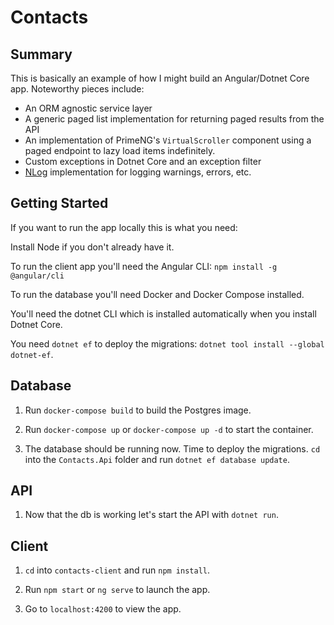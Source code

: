 
# Contacts



## Summary

This is basically an example of how I might build an Angular/Dotnet Core app. Noteworthy pieces include:

- An ORM agnostic service layer
- A generic paged list implementation for returning paged results from the API
- An implementation of PrimeNG's `VirtualScroller` component using a paged endpoint to lazy load items indefinitely.
- Custom exceptions in Dotnet Core and an exception filter
- [NLog](https://nlog-project.org/) implementation for logging warnings, errors, etc.



## Getting Started



If you want to run the app locally this is what you need:



Install Node if you don't already have it.



To run the client app you'll need the Angular CLI: `npm install -g @angular/cli`



To run the database you'll need Docker and Docker Compose installed.



You'll need the dotnet CLI which is installed automatically when you install Dotnet Core.



You need `dotnet ef` to deploy the migrations: `dotnet tool install --global dotnet-ef`.




## Database



1. Run `docker-compose build` to build the Postgres image.



2. Run `docker-compose up` or `docker-compose up -d` to start the container.



3. The database should be running now. Time to deploy the migrations. `cd` into the `Contacts.Api` folder and run `dotnet ef database update`.



## API

1. Now that the db is working let's start the API with `dotnet run`.



## Client



1. `cd` into `contacts-client` and run `npm install`.



2. Run `npm start` or `ng serve` to launch the app.



3. Go to `localhost:4200` to view the app.